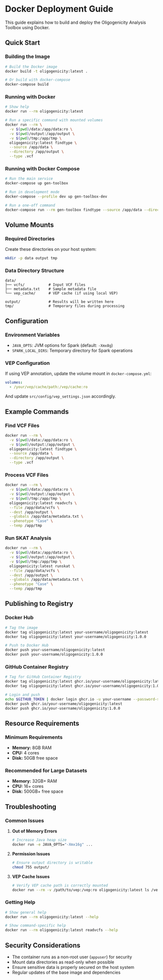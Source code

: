 # Docker Deployment Guide

This guide explains how to build and deploy the Oligogenicity Analysis Toolbox using Docker.

## Quick Start

### Building the Image

```bash
# Build the Docker image
docker build -t oligogenicity:latest .

# Or build with docker-compose
docker-compose build
```

### Running with Docker

```bash
# Show help
docker run --rm oligogenicity:latest

# Run a specific command with mounted volumes
docker run --rm \
  -v $(pwd)/data:/app/data:ro \
  -v $(pwd)/output:/app/output \
  -v $(pwd)/tmp:/app/tmp \
  oligogenicity:latest findtype \
  --source /app/data \
  --directory /app/output \
  --type .vcf
```

### Running with Docker Compose

```bash
# Run the main service
docker-compose up gen-toolbox

# Run in development mode
docker-compose --profile dev up gen-toolbox-dev

# Run a one-off command
docker-compose run --rm gen-toolbox findtype --source /app/data --directory /app/output --type .vcf
```

## Volume Mounts

### Required Directories

Create these directories on your host system:

```bash
mkdir -p data output tmp
```

### Data Directory Structure

```
data/
├── vcfs/           # Input VCF files
├── metadata.txt    # Sample metadata file
└── vep_cache/      # VEP cache (if using local VEP)

output/             # Results will be written here
tmp/                # Temporary files during processing
```

## Configuration

### Environment Variables

- `JAVA_OPTS`: JVM options for Spark (default: `-Xmx8g`)
- `SPARK_LOCAL_DIRS`: Temporary directory for Spark operations

### VEP Configuration

If using VEP annotation, update the volume mount in `docker-compose.yml`:

```yaml
volumes:
  - /your/vep/cache/path:/vep/cache:ro
```

And update `src/config/vep_settings.json` accordingly.

## Example Commands

### Find VCF Files

```bash
docker run --rm \
  -v $(pwd)/data:/app/data:ro \
  -v $(pwd)/output:/app/output \
  oligogenicity:latest findtype \
  --source /app/data \
  --directory /app/output \
  --type .vcf
```

### Process VCF Files

```bash
docker run --rm \
  -v $(pwd)/data:/app/data:ro \
  -v $(pwd)/output:/app/output \
  -v $(pwd)/tmp:/app/tmp \
  oligogenicity:latest readvcfs \
  --file /app/data/vcfs \
  --dest /app/output \
  --globals /app/data/metadata.txt \
  --phenotype "Case" \
  --temp /app/tmp
```

### Run SKAT Analysis

```bash
docker run --rm \
  -v $(pwd)/data:/app/data:ro \
  -v $(pwd)/output:/app/output \
  -v $(pwd)/tmp:/app/tmp \
  oligogenicity:latest runskat \
  --file /app/data/vcfs \
  --dest /app/output \
  --globals /app/data/metadata.txt \
  --phenotype "Case" \
  --temp /app/tmp
```

## Publishing to Registry

### Docker Hub

```bash
# Tag the image
docker tag oligogenicity:latest your-username/oligogenicity:latest
docker tag oligogenicity:latest your-username/oligogenicity:1.0.0

# Push to Docker Hub
docker push your-username/oligogenicity:latest
docker push your-username/oligogenicity:1.0.0
```

### GitHub Container Registry

```bash
# Tag for GitHub Container Registry
docker tag oligogenicity:latest ghcr.io/your-username/oligogenicity:latest
docker tag oligogenicity:latest ghcr.io/your-username/oligogenicity:1.0.0

# Login and push
echo $GITHUB_TOKEN | docker login ghcr.io -u your-username --password-stdin
docker push ghcr.io/your-username/oligogenicity:latest
docker push ghcr.io/your-username/oligogenicity:1.0.0
```

## Resource Requirements

### Minimum Requirements
- **Memory:** 8GB RAM
- **CPU:** 4 cores
- **Disk:** 50GB free space

### Recommended for Large Datasets
- **Memory:** 32GB+ RAM
- **CPU:** 16+ cores
- **Disk:** 500GB+ free space

## Troubleshooting

### Common Issues

1. **Out of Memory Errors**
   ```bash
   # Increase Java heap size
   docker run -e JAVA_OPTS="-Xmx16g" ...
   ```

2. **Permission Issues**
   ```bash
   # Ensure output directory is writable
   chmod 755 output/
   ```

3. **VEP Cache Issues**
   ```bash
   # Verify VEP cache path is correctly mounted
   docker run --rm -v /path/to/vep:/vep:ro oligogenicity:latest ls /vep
   ```

### Getting Help

```bash
# Show general help
docker run --rm oligogenicity:latest --help

# Show command-specific help
docker run --rm oligogenicity:latest readvcfs --help
```

## Security Considerations

- The container runs as a non-root user (`appuser`) for security
- Mount data directories as read-only when possible
- Ensure sensitive data is properly secured on the host system
- Regular updates of the base image and dependencies 